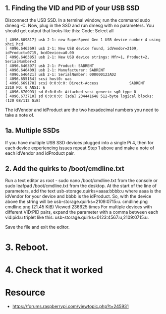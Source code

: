 ## 1. Finding the VID and PID of your USB SSD

Disconnect the USB SSD. In a terminal window, run the command sudo dmesg -C.
Now, plug in the SSD and run dmesg with no parameters.
You should get output that looks like this:
Code: Select all

```
[ 4096.609817] usb 2-1: new SuperSpeed Gen 1 USB device number 4 using xhci_hcd
[ 4096.646369] usb 2-1: New USB device found, idVendor=2109, idProduct=0715, bcdDevice=a0.00
[ 4096.646385] usb 2-1: New USB device strings: Mfr=1, Product=2, SerialNumber=3
[ 4096.646397] usb 2-1: Product: SABRENT
[ 4096.646409] usb 2-1: Manufacturer: SABRENT
[ 4096.646421] usb 2-1: SerialNumber: 000000123AD2
[ 4096.655154] scsi host0: uas
[ 4096.669178] scsi 0:0:0:0: Direct-Access              SABRENT          2210 PQ: 0 ANSI: 6
[ 4096.670993] sd 0:0:0:0: Attached scsi generic sg0 type 0
[ 4096.673710] sd 0:0:0:0: [sda] 234441648 512-byte logical blocks: (120 GB/112 GiB)
```

The idVendor and idProduct are the two hexadecimal numbers you need to take a note of.

## 1a. Multiple SSDs

If you have multiple USB SSD devices plugged into a single Pi 4, then for each device experiencing issues repeat Step 1 above and make a note of each idVendor and idProduct pair.

## 2. Add the quirks to /boot/cmdline.txt

Run a text editor as root - sudo nano /boot/cmdline.txt from the console or sudo leafpad /boot/cmdline.txt from the desktop.
At the start of the line of parameters, add the text usb-storage.quirks=aaaa:bbbb:u where aaaa is the idVendor for your device and bbbb is the idProduct. So, with the device above the string will be usb-storage.quirks=2109:0715:u.
cmdline.png
cmdline.png (21.45 KiB) Viewed 236625 times
For multiple devices with different VID:PID pairs, expand the parameter with a comma between each vid:pid:u triplet like this: usb-storage.quirks=0123:4567:u,2109:0715:u.

Save the file and exit the editor.

# 3. Reboot.

# 4. Check that it worked

# Resource 

- https://forums.raspberrypi.com/viewtopic.php?t=245931
